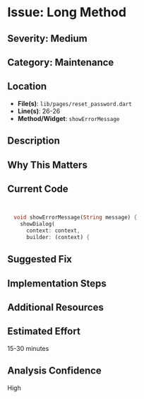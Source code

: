 # Issue: Long Method

## Severity: Medium

## Category: Maintenance

## Location
- **File(s)**: `lib/pages/reset_password.dart`
- **Line(s)**: 26-26
- **Method/Widget**: `showErrorMessage`

## Description


## Why This Matters


## Current Code
```dart


  void showErrorMessage(String message) {
    showDialog(
      context: context,
      builder: (context) {
```

## Suggested Fix


## Implementation Steps


## Additional Resources


## Estimated Effort
15-30 minutes

## Analysis Confidence
High
